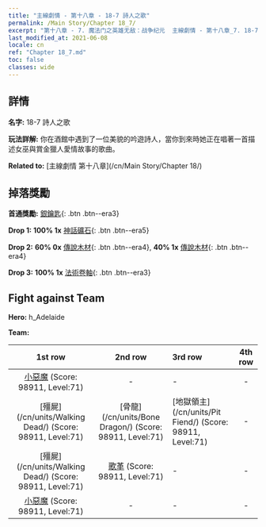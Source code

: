 ```yaml
---
title: "主線劇情 - 第十八章 - 18-7 詩人之歌"
permalink: /Main Story/Chapter 18_7/
excerpt: "第十八章 - 7. 魔法门之英雄无敌：战争纪元  主線劇情 - 第十八章_7. 18-7 詩人之歌"
last_modified_at: 2021-06-08
locale: cn
ref: "Chapter 18_7.md"
toc: false
classes: wide
---
```


## 詳情

 **名字:** 18-7 詩人之歌

 **玩法詳解:** 你在酒館中遇到了一位美貌的吟遊詩人，當你到來時她正在唱著一首描述女巫與賞金獵人愛情故事的歌曲。

 **Related to:** [主線劇情 第十八章](/cn/Main Story/Chapter 18/)

## 掉落獎勵

 **首通獎勵:** [銀鑰匙](/cn/Items/con_693/){: .btn .btn--era3}

 **Drop 1:** **100% 1x** [神話礦石](/cn/Items/mat_61/){: .btn .btn--era5}

 **Drop 2:** **60% 0x** [傳說木材](/cn/Items/mat_55/){: .btn .btn--era4}, **40% 1x** [傳說木材](/cn/Items/mat_55/){: .btn .btn--era4}

 **Drop 3:** **100% 1x** [法術卷軸](/cn/Items/con_694/){: .btn .btn--era3}


## Fight against Team
 **Hero:** h_Adelaide

 **Team:**


  | 1st row | 2nd row | 3rd row | 4th row |
  |:----:|:----:|:----|:----:|
  | [小惡魔](/cn/units/Imp/) (Score: 98911, Level:71)  | - | - | - |
  | [殭屍](/cn/units/Walking Dead/) (Score: 98911, Level:71)  | [骨龍](/cn/units/Bone Dragon/) (Score: 98911, Level:71)  | [地獄領主](/cn/units/Pit Fiend/) (Score: 98911, Level:71)  | - |
  | [殭屍](/cn/units/Walking Dead/) (Score: 98911, Level:71)  | [歌革](/cn/units/Gog/) (Score: 98911, Level:71)  | - | - |
  | [小惡魔](/cn/units/Imp/) (Score: 98911, Level:71)  | - | - | - |


